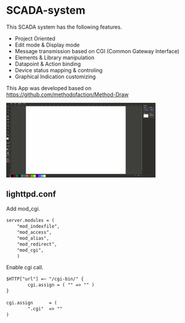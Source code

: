 # SCADA-system

This SCADA system has the following features.

* Project Oriented
* Edit mode & Display mode
* Message transmission based on CGI (Common Gateway Interface)
* Elements & Library manipulation
* Datapoint & Action binding
* Device status mapping & controling
* Graphical Indication customizing
  
This App was developed based on https://github.com/methodofaction/Method-Draw

<img src="Animation.gif" width="400" height="200" />


## lighttpd.conf
Add mod_cgi.

    server.modules = (
        "mod_indexfile",
        "mod_access",
        "mod_alias",
        "mod_redirect",
        "mod_cgi",
        )

Enable cgi call.

    $HTTP["url"] =~ "/cgi-bin/" {
            cgi.assign = ( "" => "" )
    }

    cgi.assign      = (
            ".cgi"  => ""
    )